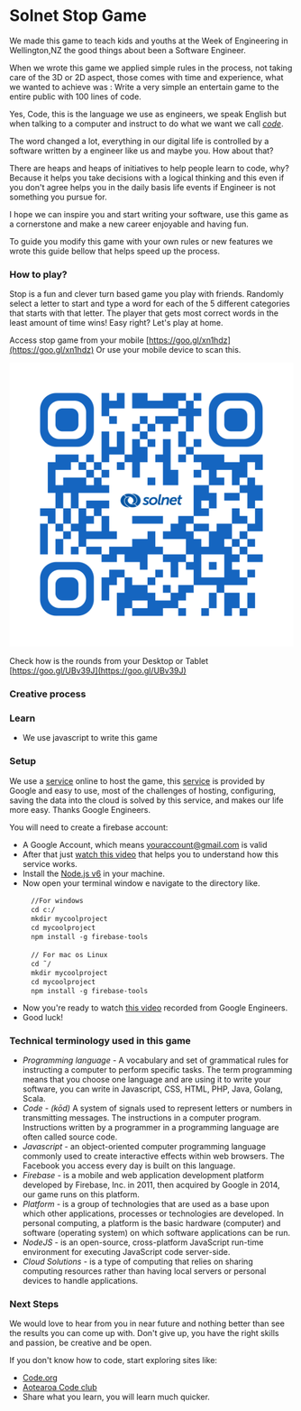# Solnet Stop Game

We made this game to teach kids and youths at the Week of Engineering in Wellington,NZ the good things about been a Software Engineer.

When we wrote this game we applied simple rules in the process, not taking care of the 3D or 2D aspect, those comes with time and experience, what we wanted to achieve was : Write a very simple an entertain game to the entire public with 100 lines of code.

Yes, Code, this is the language we use as engineers, we speak English but when talking to a computer and instruct to do what we want we call *[code](https://code.org/)*.

The word changed a lot, everything in our digital life is controlled by a software written by a engineer like us and maybe you. How about that?

There are heaps and heaps of initiatives to help people learn to code, why? Because it helps you take decisions with a logical thinking and this even if you don't agree helps you in the daily basis life events if Engineer is not something you pursue for.

I hope we can inspire you and start writing your software, use this game as a cornerstone and make a new career enjoyable and having fun.

To guide you modify this game with your own rules or new features we wrote this guide bellow that helps speed up the process.

### How to play? ###

  Stop is a fun and clever turn based game you play with friends.
  Randomly select a letter to start and type a word for each of the 5 different categories that starts with that letter.
  The player that gets most correct words in the least amount of time wins!
  Easy right? Let's play at home.

  Access stop game from your mobile [https://goo.gl/xn1hdz](https://goo.gl/xn1hdz)
  Or use your mobile device to scan this.

  ![QR Code](https://github.com/solnet-aquarium/solnet-stop-game/blob/master/public/images/Stop_Game.png)

  Check how is the rounds from your Desktop or Tablet [https://goo.gl/UBv39J](https://goo.gl/UBv39J)


### Creative process ###


### Learn ###

  - We use javascript to write this game

### Setup ###

  We use a [service](https://firebase.google.com/) online to host the game, this [service](https://firebase.google.com/) is provided by Google and easy to use, most of the challenges of hosting, configuring, saving the data into the cloud is solved by this service, and makes our life more easy. Thanks Google Engineers.

  You will need to create a firebase account:
  - A Google Account, which means youraccount@gmail.com is valid
  - After that just [watch this video](https://youtu.be/iosNuIdQoy8?list=PLl-K7zZEsYLmOF_07IayrTntevxtbUxDL) that helps you to understand how this service works.
  - Install the [Node.js v6](https://nodejs.org) in your machine.
  - Now open your terminal window e navigate to the directory like.
      ```
        //For windows
        cd c:/
        mkdir mycoolproject
        cd mycoolproject
        npm install -g firebase-tools

        // For mac os Linux
        cd ˜/
        mkdir mycoolproject
        cd mycoolproject
        npm install -g firebase-tools
      ```
  - Now you're ready to watch [this video](https://www.youtube.com/watch?v=k1D0_wFlXgo) recorded from Google Engineers.
  - Good luck!

### Technical terminology used in this game ###
  - *Programming language* - A vocabulary and set of grammatical rules for instructing a computer to perform specific tasks. The term programming means that you choose one language and are using it to write your software, you can write in Javascript, CSS, HTML, PHP, Java, Golang, Scala.
  - *Code - (kōd)* A system of signals used to represent letters or numbers in transmitting messages. The instructions in a computer program. Instructions written by a programmer in a programming language are often called source code.
  - *Javascript* - an object-oriented computer programming language commonly used to create interactive effects within web browsers. The Facebook you access every day is built on this language.
  - *Firebase* - is a mobile and web application development platform developed by Firebase, Inc. in 2011, then acquired by Google in 2014, our game runs on this platform.
  - *Platform* - is a group of technologies that are used as a base upon which other applications, processes or technologies are developed. In personal computing, a platform is the basic hardware (computer) and software (operating system) on which software applications can be run.
  - *NodeJS* - is an open-source, cross-platform JavaScript run-time environment for executing JavaScript code server-side.
  - *Cloud Solutions* - is a type of computing that relies on sharing computing resources rather than having local servers or personal devices to handle applications.


### Next Steps ###

   We would love to hear from you in near future and nothing better than see the results you can come up with.
   Don't give up, you have the right skills and passion, be creative and be open.

   If you don't know how to code, start exploring sites like:
   - [Code.org](http://code.org)
   - [Aotearoa Code club](https://codeclub.nz/)
   - Share what you learn, you will learn much quicker.
